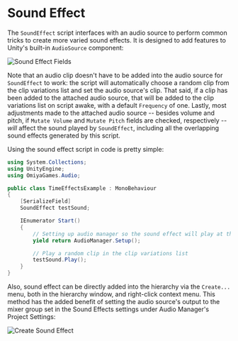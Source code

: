 # Sound Effect

The `SoundEffect` script interfaces with an audio source to perform common tricks to create more varied sound effects.  It is designed to add features to Unity's built-in `AudioSource` component:

![Sound Effect Fields](https://omiyagames.github.io/omiya-games-audio/resources/SoundEffectFields.png)

Note that an audio clip doesn't have to be added into the audio source for `SoundEffect` to work: the script will automatically choose a random clip from the clip variations list and set the audio source's clip.  That said, if a clip has been added to the attached audio source, that will be added to the clip variations list on script awake, with a default `Frequency` of one.  Lastly, most adjustments made to the attached audio source -- besides volume and pitch, if `Mutate Volume` and `Mutate Pitch` fields are checked, respectively -- *will* affect the sound played by `SoundEffect`, including all the overlapping sound effects generated by this script.

Using the sound effect script in code is pretty simple:
```csharp
using System.Collections;
using UnityEngine;
using OmiyaGames.Audio;

public class TimeEffectsExample : MonoBehaviour
{
    [SerializeField]
    SoundEffect testSound;

    IEnumerator Start()
    {
        // Setting up audio manager so the sound effect will play at the right volume
        yield return AudioManager.Setup();

        // Play a random clip in the clip variations list
        testSound.Play();
    }
}
```

Also, sound effect can be directly added into the hierarchy via the `Create...` menu, both in the hierarchy window, and right-click context menu.  This method has the added benefit of setting the audio source's output to the mixer group set in the Sound Effects settings under Audio Manager's Project Settings:

![Create Sound Effect](https://omiyagames.github.io/omiya-games-audio/resources/CreateSoundEffect.png)
